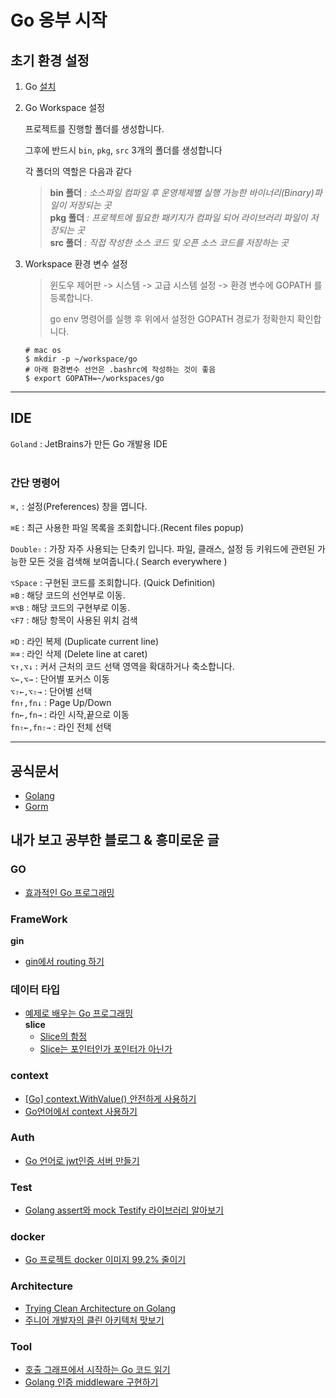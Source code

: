 # Go 옹부 시작
## 초기 환경 설정

1. Go [설치](https://golang.org/dl/)

2. Go Workspace 설정

   프로젝트를 진행할 폴더를 생성합니다.

   그후에 반드시 ```bin```, ```pkg```, ```src``` 3개의 폴더를 생성합니다

   각 폴더의 역할은 다음과 같다

   > **bin 폴더** *: 소스파일 컴파일 후 운영체제별 실행 가능한 바이너리(Binary)파일이 저장되는 곳*  
   > **pkg 폴더** *: 프로젝트에 필요한 패키지가 컴파일 되어 라이브러리 파일이 저장되는 곳*  
   > **src 폴더** *: 직접 작성한 소스 코드 및 오픈 소스 코드를 저장하는 곳*

3. Workspace 환경 변수 설정

   > 윈도우 제어판 -> 시스템 -> 고급 시스템 설정 -> 환경 변수에 GOPATH 를 등록합니다.
   >
   > go env 명령어를 실행 후 위에서 설정한 GOPATH 경로가 정확한지 확인합니다.

   ```
   # mac os
   $ mkdir -p ~/workspace/go
   # 아래 환경변수 선언은 .bashrc에 작성하는 것이 좋음
   $ export GOPATH=~/workspaces/go
   ```

---
## **IDE**
`Goland` : JetBrains가 만든 Go 개발용 IDE  
<br>

### **간단 명령어**
`⌘,` : 설정(Preferences) 창을 엽니다.

`⌘E` : 최근 사용한 파일 목록을 조회합니다.(Recent files popup)

`Double⇧` : 가장 자주 사용되는 단축키 입니다. 파일, 클래스, 설정 등 키워드에 관련된 가능한 모든 것을 검색해 보여줍니다.( Search everywhere )

`⌥Space` : 구현된 코드를 조회합니다. (Quick Definition)  
`⌘B` : 해당 코드의 선언부로 이동.  
`⌘⌥B` : 해당 코드의 구현부로 이동.  
`⌥F7` : 해당 항목이 사용된 위치 검색   

`⌘D` : 라인 복제 (Duplicate current line)  
`⌘⌫` : 라인 삭제 (Delete line at caret)  
`⌥↑,⌥↓` : 커서 근처의 코드 선택 영역을 확대하거나 축소합니다.  
`⌥←,⌥→` : 단어별 포커스 이동  
`⌥⇧←,⌥⇧→` : 단어별 선택  
`fn↑,fn↓` : Page Up/Down  
`fn←,fn→` : 라인 시작,끝으로 이동  
`fn⇧←,fn⇧→` : 라인 전체 선택  
 
---
## **공식문서**
* [Golang](https://golang.org/doc/)
* [Gorm](https://gorm.io/ko_KR/)

## **내가 보고 공부한 블로그 & 흥미로운 글**
### **GO**
* [효과적인 Go 프로그래밍](https://gosudaweb.gitbooks.io/effective-go-in-korean/content/)

### **FrameWork**

   **gin**
   * [gin에서 routing 하기](https://stackoverflow.com/questions/62906766/how-to-group-routes-in-gin)

### **데이터 타입**
* [예제로 배우는 Go 프로그래밍](http://golang.site/Go/Basics)  
   **slice**
   * [Slice의 함정](https://docs.google.com/document/d/1t0LDzDEbc6zYlehlBWR8n6hdHyq89X8pYjs0wui_V40/mobilebasic)
   * [Slice는 포인터인가 포인터가 아닌가](https://docs.google.com/document/d/1t0LDzDEbc6zYlehlBWR8n6hdHyq89X8pYjs0wui_V40/mobilebasic)

### **context**
* [[Go] context.WithValue() 안전하게 사용하기](https://velog.io/@kimmachinegun/Go-context.WithValue-%EC%95%88%EC%A0%84%ED%95%98%EA%B2%8C-%EC%82%AC%EC%9A%A9%ED%95%98%EA%B8%B0)
* [Go언어에서 context 사용하기](https://jaehue.github.io/post/how-to-use-golang-context/)

### **Auth**
* [Go 언어로 jwt인증 서버 만들기](https://covenant.tistory.com/203)

### **Test**
* [Golang assert와 mock Testify 라이브러리 알아보기](https://minwook-shin.github.io/go-common-assertions-and-mocks-testify/)

### **docker** 
* [Go 프로젝트 docker 이미지 99.2% 줄이기](https://docs.google.com/document/d/1t0LDzDEbc6zYlehlBWR8n6hdHyq89X8pYjs0wui_V40/mobilebasic)

### **Architecture**
* [Trying Clean Architecture on Golang](https://medium.com/hackernoon/golang-clean-archithecture-efd6d7c43047)
* [주니어 개발자의 클린 아키텍처 맛보기](https://woowabros.github.io/tools/2019/10/02/clean-architecture-experience.html)

### **Tool**
* [호출 그래프에서 시작하는 Go 코드 읽기](https://docs.google.com/document/d/1TZ-SWt9StV_WPvBnBkbORci0fKSsc2TtUlsnPVVIlMU/mobilebasic)
* [Golang 인증 middleware 구현하기](https://bourbonkk.tistory.com/63)

